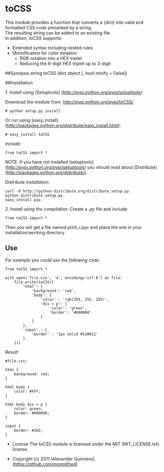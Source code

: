# toCSS

This module provides a function that converts a {dict} into valid and formatted CSS code presented by a string. <br />
The resulting string can be added to an existing file. <br />
In addition, toCSS supports:

* Extended syntax including nested rules
* Mminification for color notation:
	* RGB notation into a HEX triplet.
	* Reducing the 6-digit HEX triplet up to 3-digit

##Synopsis
	string toCSS (dict object [, bool minify = False])

##Installation

*1. Install using [Setuptools] (http://pypi.python.org/pypi/setuptools):*

Download the module from: http://pypi.python.org/pypi/toCSS/

	# python setup.py install

Or run using [easy_install] (http://packages.python.org/distribute/easy_install.html):

	# easy_install toCSS

*Include:*

	from toCSS import *

NOTE: If you have not installed [setuptools] (http://pypi.python.org/pypi/setuptools) you should read about [Distribute] (http://packages.python.org/distribute/).

*Distribute installation:*

	curl -O http://python-distribute.org/distribute_setup.py
	python distribute_setup.py
	easy_install pip

*2. Install using the compilation:*
Create a *.py* file and include:

	from toCSS import *

Then you will get a file named *print_r.pyc* and place the one in your installation/working directory

## Use
*For example you could use the following code:*

	from toCSS import *

	with open('file.css', 'a', encoding='utf-8') as file:
		file.write(toCSS({
			'html': {
				'background': 'red',
				'body': {
					'color' : 'rgb(255, 255, 255)',
					'div > p': {
						'color': 'green',
						'border': '#000008'
					}
				}
			},
			'input' : {
				'border' : '1px solid #110011'
			}
		}))

*Result:*

	#file.css:

	html {
		background: red;
	}

	html body {
		color: #FFF;
	}

	html body div > p {
		color: green;
		border: #000008;
	}

	input {
		border: #101;
	}


* License
    The toCSS module is licensed under the MIT (MIT_LICENSE.txt) license.

* Copyright (c) 2011 [Alexander Guinness] (https://github.com/monolithed)
